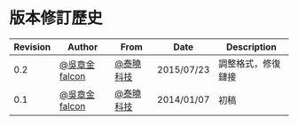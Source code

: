 # 版本修訂歷史

|Revision |  Author          | From               |  Date      |  Description        |
|---------|------------------|--------------------|------------|---------------------|
|   0.2   |[@吳章金falcon][1]|[@泰曉科技][2]      | 2015/07/23 |  調整格式，修復鏈接 |
|   0.1   |[@吳章金falcon][1]|[@泰曉科技][2]      | 2014/01/07 |  初稿               |

[1]: http://weibo.com/wuzhangjin
[2]: http://weibo.com/tinylaborg
